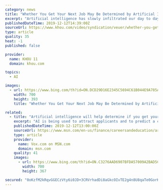 ```yaml
---
category: news
title: "Whether You Get Your Next Job May Be Determined by Artificial Intelligence"
excerpt: "Artificial intelligence has slowly infiltrated our day to day culture... And now, recruiters are saving time by using AI to determine if you are the best candidate for a job. Veuer's Chandra Lanier has the story."
publishedDateTime: 2019-12-12T14:39:00Z
sourceUrl: https://www.khou.com/video/syndication/veuer/whether-you-get-your-next-job-may-be-determined-by-artificial-intelligence/602-cb2d9b0b-9f33-42c2-8cd1-86cad418cc9e
type: article
quality: 35
heat: -1
published: false

provider:
  name: KHOU 11
  domain: khou.com

topics:
  - AI

images:
  - url: https://www.bing.com/th?id=ON.DCD29D16E2345C5694C61B044E9A785A
    width: 700
    height: 393
    title: "Whether You Get Your Next Job May Be Determined by Artificial Intelligence"

related:
  - title: "Artificial intelligence will help determine if you get your next job"
    excerpt: "AI is being used to attract applicants and to predict a candidate’s fit for a position. But is it up to the task?"
    publishedDateTime: 2019-12-12T13:00:00Z
    sourceUrl: https://www.msn.com/en-us/finance/careersandeducation/artificial-intelligence-will-help-determine-if-you-get-your-next-job/ar-AAK3zLJ
    type: article
    provider:
      name: Vox.com on MSN.com
      domain: msn.com
    quality: 41
    images:
      - url: https://www.bing.com/th?id=ON.C3276AAD6907BFDA57009A2BAD5C96C2
        width: 700
        height: 367

secured: "0oKzfM2kRqvGGECzVty6i0JD+3CRVrhadDi8aGkcOIvTE2g4n8U8qaTe0GorK6ZiaSEG35RoXnEscm4pVf4fPFP4o9aBhQ12XOzZPUl1dE06DNML1QwzduHgNKMj+3G2B1Ysbo+aADInCrO3n24okIeIuu8/hgBOsT+Da5/gIItacqE6xDLc1qswzEL7U5gI/RPyAmZlK/67/HzK4WUU5+VkCQYniWBsugFLx+gq1nDOlYoSPpclNHn9+TFjwv3T/iJp35y7eu8IpdL6fnBElQ==;JUWcmyCkmixljlfl7srddA=="
---
```


